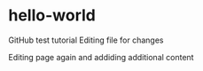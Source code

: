 # hello-world
GitHub test tutorial
Editing file for changes

Editing page again and addiding additional content

